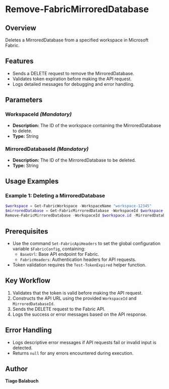 # Remove-FabricMirroredDatabase

## Overview

Deletes a MirroredDatabase from a specified workspace in Microsoft Fabric.

## Features

- Sends a DELETE request to remove the MirroredDatabase.
- Validates token expiration before making the API request.
- Logs detailed messages for debugging and error handling.

## Parameters

### WorkspaceId *(Mandatory)*

- **Description:** The ID of the workspace containing the MirroredDatabase to delete.
- **Type:** String

### MirroredDatabaseId *(Mandatory)*

- **Description:** The ID of the MirroredDatabase to be deleted.
- **Type:** String

## Usage Examples

### Example 1: Deleting a MirroredDatabase

```powershell
$workspace = Get-FabricWorkspace -WorkspaceName "workspace-12345"
$mirroredDatabase = Get-FabricMirroredDatabase -WorkspaceId $workspace.id -MirroredDatabaseName "WideWorldImportersDWUpdated"
Remove-FabricMirroredDatabase -WorkspaceId $workspace.id -MirroredDatabaseId $mirroredDatabase.id
```

## Prerequisites

- Use the command `Set-FabricApiHeaders` to set the global configuration variable `$FabricConfig`, containing:
  - `BaseUrl`: Base API endpoint for Fabric.
  - `FabricHeaders`: Authentication headers for API requests.
- Token validation requires the `Test-TokenExpired` helper function.

## Key Workflow

1. Validates that the token is valid before making the API request.
2. Constructs the API URL using the provided `WorkspaceId` and `MirroredDatabaseId`.
3. Sends the DELETE request to the Fabric API.
4. Logs the success or error messages based on the API response.

## Error Handling

- Logs descriptive error messages if API requests fail or invalid input is detected.
- Returns `null` for any errors encountered during execution.

## Author

**Tiago Balabuch**
